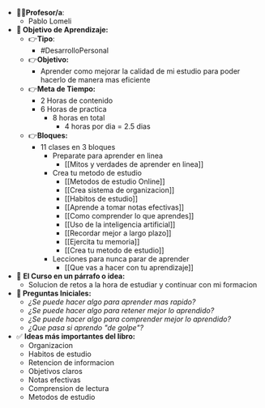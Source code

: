 - **👩👨Profesor/a**:
	- Pablo Lomeli
- **🎯 Objetivo de Aprendizaje:**
    - 👉**Tipo**:
	    - #DesarrolloPersonal 
    - 👉**Objetivo:** 
	    - Aprender como mejorar la calidad de mi estudio para poder hacerlo de manera mas eficiente
    - 👉**Meta de Tiempo:** 
	    - 2 Horas de contenido
	    - 6 Horas de practica
		    - 8 horas en total
			    - 4 horas por dia = 2.5 dias
    - 👉**Bloques:**
	    -  11 clases en 3 bloques
		    - Preparate para aprender en linea
			    - [[Mitos y verdades de aprender en linea]]
			- Crea tu metodo de estudio
				- [[Metodos de estudio Online]]
				- [[Crea sistema de organizacion]]
				- [[Habitos de estudio]]
				- [[Aprende a tomar notas efectivas]]
				- [[Como comprender lo que aprendes]]
				- [[Uso de la inteligencia artificial]]
				- [[Recordar mejor a largo plazo]]
				- [[Ejercita tu memoria]]
				- [[Crea tu metodo de estudio]]
			- Lecciones para nunca parar de aprender
				- [[Que vas a hacer con tu aprendizaje]]
- 📕 **El Curso en un párrafo o idea:**
	- Solucion de retos a la hora de estudiar y continuar con mi formacion
- **🤔 Preguntas Iniciales:**
	- *¿Se puede hacer algo para aprender mas rapido?*
	- *¿Se puede hacer algo para retener mejor lo aprendido?*
	- *¿Se puede hacer algo para comprender mejor lo aprendido?*
	- *¿Que pasa si aprendo "de golpe"?*
- ✅ **Ideas más importantes del libro:**
	- Organizacion
	- Habitos de estudio
	- Retencion de informacion
	- Objetivos claros
	- Notas efectivas
	- Comprension de lectura
	- Metodos de estudio
